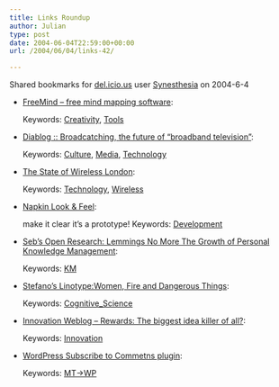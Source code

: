 ```yaml
---
title: Links Roundup
author: Julian
type: post
date: 2004-06-04T22:59:00+00:00
url: /2004/06/04/links-42/

---
```

Shared bookmarks for [del.icio.us][1] user  [Synesthesia][2] on 2004-6-4

  * [FreeMind &#8211; free mind mapping software][3]:
   
    Keywords: [Creativity][4], [Tools][5]
  * [Diablog :: Broadcatching, the future of “broadband television”][6]:
   
    Keywords: [Culture][7], [Media][8], [Technology][9]
  * [The State of Wireless London][10]:
   
    Keywords: [Technology][9], [Wireless][11]
  * [Napkin Look & Feel][12]:
  
    make it clear it&#8217;s a prototype! Keywords: [Development][13]
  * [Seb&#8217;s Open Research: Lemmings No More The Growth of Personal Knowledge Management][14]:
   
    Keywords: [KM][15]
  * [Stefano&#8217;s Linotype:Women, Fire and Dangerous Things][16]:
   
    Keywords: [Cognitive_Science][17]
  * [Innovation Weblog &#8211; Rewards: The biggest idea killer of all?][18]:
   
    Keywords: [Innovation][19]
  * [WordPress Subscribe to Commetns plugin][20]:
   
    Keywords: [MT->WP][21]

 [1]: http://del.icio.us/
 [2]: http://del.icio.us/synesthesia
 [3]: http://freemind.sourceforge.net/ "http://freemind.sourceforge.net/"
 [4]: http://del.icio.us/synesthesia/Creativity
 [5]: http://del.icio.us/synesthesia/Tools
 [6]: http://infodesign.no/diablog/index.php?p=167&c=1 "http://infodesign.no/diablog/index.php?p=167&c=1"
 [7]: http://del.icio.us/synesthesia/Culture
 [8]: http://del.icio.us/synesthesia/Media
 [9]: http://del.icio.us/synesthesia/Technology
 [10]: http://informal.org.uk/people/julian/publications/the_state_of_wireless_london/ "http://informal.org.uk/people/julian/publications/the_state_of_wireless_london/"
 [11]: http://del.icio.us/synesthesia/Wireless
 [12]: http://napkinlaf.sourceforge.net/ "http://napkinlaf.sourceforge.net/"
 [13]: http://del.icio.us/synesthesia/Development
 [14]: http://radio.weblogs.com/0110772/2004/06/04.html#a1596 "http://radio.weblogs.com/0110772/2004/06/04.html#a1596"
 [15]: http://del.icio.us/synesthesia/KM
 [16]: http://www.betaversion.org/~stefano/linotype/ "http://www.betaversion.org/~stefano/linotype/"
 [17]: http://del.icio.us/synesthesia/Cognitive_Science
 [18]: http://www.innovationtools.com/weblog/innovationblog-detail.asp?ArticleID=463 "http://www.innovationtools.com/weblog/innovationblog-detail.asp?ArticleID=463"
 [19]: http://del.icio.us/synesthesia/Innovation
 [20]: http://www.scriptygoddess.com/archives/005184.php "http://www.scriptygoddess.com/archives/005184.php"
 [21]: http://del.icio.us/synesthesia/MT->WP